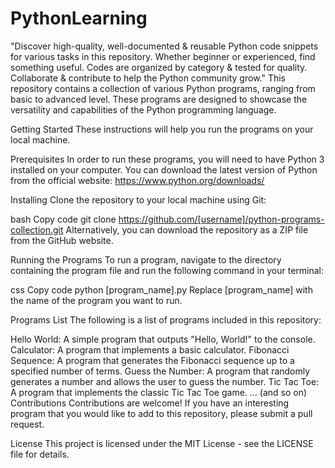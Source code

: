 # PythonLearning
"Discover high-quality, well-documented &amp; reusable Python code snippets for various tasks in this repository. Whether beginner or experienced, find something useful. Codes are organized by category &amp; tested for quality. Collaborate &amp; contribute to help the Python community grow."
This repository contains a collection of various Python programs, ranging from basic to advanced level. These programs are designed to showcase the versatility and capabilities of the Python programming language.

Getting Started
These instructions will help you run the programs on your local machine.

Prerequisites
In order to run these programs, you will need to have Python 3 installed on your computer. You can download the latest version of Python from the official website: https://www.python.org/downloads/

Installing
Clone the repository to your local machine using Git:

bash
Copy code
git clone https://github.com/[username]/python-programs-collection.git
Alternatively, you can download the repository as a ZIP file from the GitHub website.

Running the Programs
To run a program, navigate to the directory containing the program file and run the following command in your terminal:

css
Copy code
python [program_name].py
Replace [program_name] with the name of the program you want to run.

Programs List
The following is a list of programs included in this repository:

Hello World: A simple program that outputs "Hello, World!" to the console.
Calculator: A program that implements a basic calculator.
Fibonacci Sequence: A program that generates the Fibonacci sequence up to a specified number of terms.
Guess the Number: A program that randomly generates a number and allows the user to guess the number.
Tic Tac Toe: A program that implements the classic Tic Tac Toe game.
... (and so on)
Contributions
Contributions are welcome! If you have an interesting program that you would like to add to this repository, please submit a pull request.

License
This project is licensed under the MIT License - see the LICENSE file for details.
